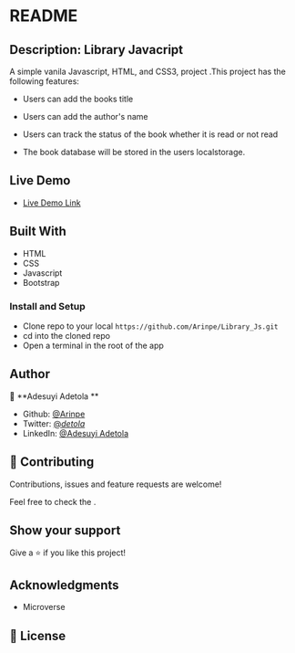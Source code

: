 # README

## Description: Library Javacript

A simple vanila Javascript, HTML, and CSS3, project .This project has the following features:

- Users can add the books title 

- Users can add the author's name

- Users can track the status of the book whether it is read or not read

-  The book database will be stored in the users localstorage.


## Live Demo

- [Live Demo Link]()


## Built With
- HTML
- CSS
- Javascript
- Bootstrap

### Install and Setup

- Clone repo to your local `https://github.com/Arinpe/Library_Js.git`
- cd into the cloned repo
- Open a terminal in the root of the app


## Author

👤 **Adesuyi Adetola **

- Github: [@Arinpe](https://github.com/Arinpe)
- Twitter: [@_detola_](https://github.com/Arinpe)
- LinkedIn: [@Adesuyi Adetola](https://www.linkedin.com/in/aadetola/)

## 🤝 Contributing

Contributions, issues and feature requests are welcome!

Feel free to check the []().

## Show your support

Give a ⭐️ if you like this project!

## Acknowledgments

- Microverse


## 📝 License
